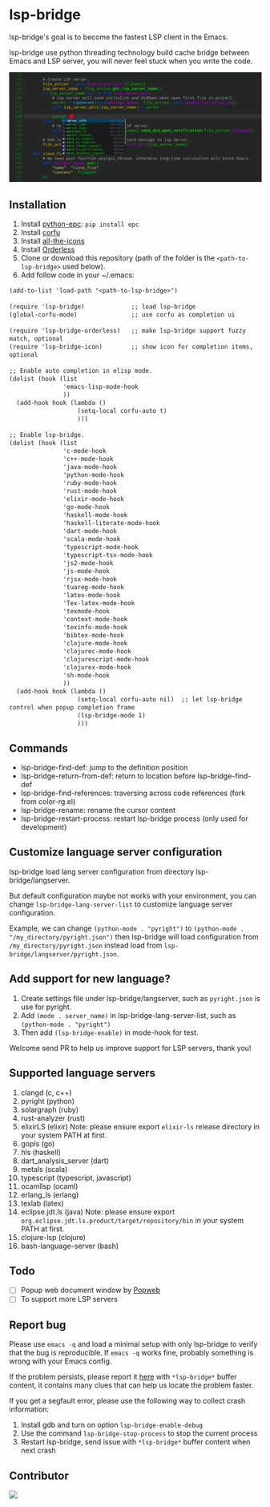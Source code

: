 # lsp-bridge

lsp-bridge's goal is to become the fastest LSP client in the Emacs.

lsp-bridge use python threading technology build cache bridge between Emacs and LSP server, you will never feel stuck when you write the code.

<img src="./screenshot.png">

## Installation

1. Install [python-epc](https://github.com/tkf/python-epc): `pip install epc`
2. Install [corfu](https://github.com/minad/corfu)
3. Install [all-the-icons](https://github.com/domtronn/all-the-icons.el)
4. Install [Orderless](https://github.com/oantolin/orderless)
5. Clone or download this repository (path of the folder is the `<path-to-lsp-bridge>` used below).
6. Add follow code in your ~/.emacs:

```
(add-to-list 'load-path "<path-to-lsp-bridge>")

(require 'lsp-bridge)             ;; load lsp-bridge
(global-corfu-mode)               ;; use corfu as completion ui

(require 'lsp-bridge-orderless)   ;; make lsp-bridge support fuzzy match, optional
(require 'lsp-bridge-icon)        ;; show icon for completion items, optional

;; Enable auto completion in elisp mode.
(dolist (hook (list
               'emacs-lisp-mode-hook
               ))
  (add-hook hook (lambda ()
                   (setq-local corfu-auto t)
                   )))

;; Enable lsp-bridge.
(dolist (hook (list
               'c-mode-hook
               'c++-mode-hook
               'java-mode-hook
               'python-mode-hook
               'ruby-mode-hook
               'rust-mode-hook
               'elixir-mode-hook
               'go-mode-hook
               'haskell-mode-hook
               'haskell-literate-mode-hook
               'dart-mode-hook
               'scala-mode-hook
               'typescript-mode-hook
               'typescript-tsx-mode-hook
               'js2-mode-hook
               'js-mode-hook
               'rjsx-mode-hook
               'tuareg-mode-hook
               'latex-mode-hook
               'Tex-latex-mode-hook
               'texmode-hook
               'context-mode-hook
               'texinfo-mode-hook
               'bibtex-mode-hook
               'clojure-mode-hook
               'clojurec-mode-hook
               'clojurescript-mode-hook
               'clojurex-mode-hook
               'sh-mode-hook
               ))
  (add-hook hook (lambda ()
                   (setq-local corfu-auto nil)  ;; let lsp-bridge control when popup completion frame
                   (lsp-bridge-mode 1)
                   )))
```

## Commands

* lsp-bridge-find-def: jump to the definition position
* lsp-bridge-return-from-def: return to location before lsp-bridge-find-def
* lsp-bridge-find-references: traversing across code references (fork from color-rg.el)
* lsp-bridge-rename: rename the cursor content
* lsp-bridge-restart-process: restart lsp-bridge process (only used for development)

## Customize language server configuration

lsp-bridge load lang server configuration from directory lsp-bridge/langserver.

But default configuration maybe not works with your environment, you can change `lsp-bridge-lang-server-list` to customize language server configuration.

Example, we can change `(python-mode . "pyright")` to `(python-mode . "/my_directory/pyright.json")` then lsp-bridge will load configuration from `/my_directory/pyright.json` instead load from `lsp-bridge/langserver/pyright.json`.

## Add support for new language?

1. Create settings file under lsp-bridge/langserver, such as `pyright.json` is use for pyright.
2. Add `(mode . server_name)` in lsp-bridge-lang-server-list, such as `(python-mode . "pyright")`
3. Then add `(lsp-bridge-enable)` in mode-hook for test.

Welcome send PR to help us improve support for LSP servers, thank you!

## Supported language servers

1. clangd (c, c++)
2. pyright (python)
3. solargraph (ruby)
4. rust-analyzer (rust)
5. elixirLS (elixir) Note: please ensure export `elixir-ls` release directory in your system PATH at first.
6. gopls (go)
7. hls (haskell)
8. dart_analysis_server (dart)
9. metals (scala)
10. typescript (typescript, javascript)
11. ocamllsp (ocaml)
12. erlang_ls (erlang)
13. texlab (latex)
14. eclipse.jdt.ls (java) Note: please ensure export `org.eclipse.jdt.ls.product/target/repository/bin` in your system PATH at first.
15. clojure-lsp (clojure)
16. bash-language-server (bash)

## Todo

- [ ] Popup web document window by [Popweb](https://github.com/manateelazycat/popweb)
- [ ] To support more LSP servers

## Report bug

Please use `emacs -q` and load a minimal setup with only lsp-bridge to verify that the bug is reproducible. If `emacs -q` works fine, probably something is wrong with your Emacs config.

If the problem persists, please report it [here](https://github.com/manateelazycat/lsp-bridge/issues/new) with `*lsp-bridge*` buffer content, it contains many clues that can help us locate the problem faster.

If you get a segfault error, please use the following way to collect crash information:

1. Install gdb and turn on option `lsp-bridge-enable-debug`
2. Use the command `lsp-bridge-stop-process` to stop the current process
3. Restart lsp-bridge, send issue with `*lsp-bridge*` buffer content when next crash

## Contributor

<a href = "https://github.com/manateelazycat/lsp-bridge/graphs/contributors">
  <img src = "https://contrib.rocks/image?repo=manateelazycat/lsp-bridge"/>
</a>
